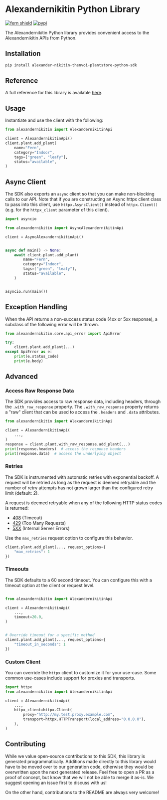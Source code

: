 # Alexandernikitin Python Library

[![fern shield](https://img.shields.io/badge/%F0%9F%8C%BF-Built%20with%20Fern-brightgreen)](https://buildwithfern.com?utm_source=github&utm_medium=github&utm_campaign=readme&utm_source=Alexandernikitin%2FPython)
[![pypi](https://img.shields.io/pypi/v/alexander-nikitin-thenvoi-plantstore-python-sdk)](https://pypi.python.org/pypi/alexander-nikitin-thenvoi-plantstore-python-sdk)

The Alexandernikitin Python library provides convenient access to the Alexandernikitin APIs from Python.

## Installation

```sh
pip install alexander-nikitin-thenvoi-plantstore-python-sdk
```

## Reference

A full reference for this library is available [here](./reference.md).

## Usage

Instantiate and use the client with the following:

```python
from alexandernikitin import AlexandernikitinApi

client = AlexandernikitinApi()
client.plant.add_plant(
    name="Fern",
    category="Indoor",
    tags=["green", "leafy"],
    status="available",
)
```

## Async Client

The SDK also exports an `async` client so that you can make non-blocking calls to our API. Note that if you are constructing an Async httpx client class to pass into this client, use `httpx.AsyncClient()` instead of `httpx.Client()` (e.g. for the `httpx_client` parameter of this client).

```python
import asyncio

from alexandernikitin import AsyncAlexandernikitinApi

client = AsyncAlexandernikitinApi()


async def main() -> None:
    await client.plant.add_plant(
        name="Fern",
        category="Indoor",
        tags=["green", "leafy"],
        status="available",
    )


asyncio.run(main())
```

## Exception Handling

When the API returns a non-success status code (4xx or 5xx response), a subclass of the following error
will be thrown.

```python
from alexandernikitin.core.api_error import ApiError

try:
    client.plant.add_plant(...)
except ApiError as e:
    print(e.status_code)
    print(e.body)
```

## Advanced

### Access Raw Response Data

The SDK provides access to raw response data, including headers, through the `.with_raw_response` property.
The `.with_raw_response` property returns a "raw" client that can be used to access the `.headers` and `.data` attributes.

```python
from alexandernikitin import AlexandernikitinApi

client = AlexandernikitinApi(
    ...,
)
response = client.plant.with_raw_response.add_plant(...)
print(response.headers)  # access the response headers
print(response.data)  # access the underlying object
```

### Retries

The SDK is instrumented with automatic retries with exponential backoff. A request will be retried as long
as the request is deemed retryable and the number of retry attempts has not grown larger than the configured
retry limit (default: 2).

A request is deemed retryable when any of the following HTTP status codes is returned:

- [408](https://developer.mozilla.org/en-US/docs/Web/HTTP/Status/408) (Timeout)
- [429](https://developer.mozilla.org/en-US/docs/Web/HTTP/Status/429) (Too Many Requests)
- [5XX](https://developer.mozilla.org/en-US/docs/Web/HTTP/Status/500) (Internal Server Errors)

Use the `max_retries` request option to configure this behavior.

```python
client.plant.add_plant(..., request_options={
    "max_retries": 1
})
```

### Timeouts

The SDK defaults to a 60 second timeout. You can configure this with a timeout option at the client or request level.

```python

from alexandernikitin import AlexandernikitinApi

client = AlexandernikitinApi(
    ...,
    timeout=20.0,
)


# Override timeout for a specific method
client.plant.add_plant(..., request_options={
    "timeout_in_seconds": 1
})
```

### Custom Client

You can override the `httpx` client to customize it for your use-case. Some common use-cases include support for proxies
and transports.

```python
import httpx
from alexandernikitin import AlexandernikitinApi

client = AlexandernikitinApi(
    ...,
    httpx_client=httpx.Client(
        proxy="http://my.test.proxy.example.com",
        transport=httpx.HTTPTransport(local_address="0.0.0.0"),
    ),
)
```

## Contributing

While we value open-source contributions to this SDK, this library is generated programmatically.
Additions made directly to this library would have to be moved over to our generation code,
otherwise they would be overwritten upon the next generated release. Feel free to open a PR as
a proof of concept, but know that we will not be able to merge it as-is. We suggest opening
an issue first to discuss with us!

On the other hand, contributions to the README are always very welcome!
